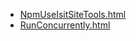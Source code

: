 * [NpmUseIsitSiteTools.html](NpmUseIsitSiteTools.html)
* [RunConcurrently.html](RunConcurrently.html)